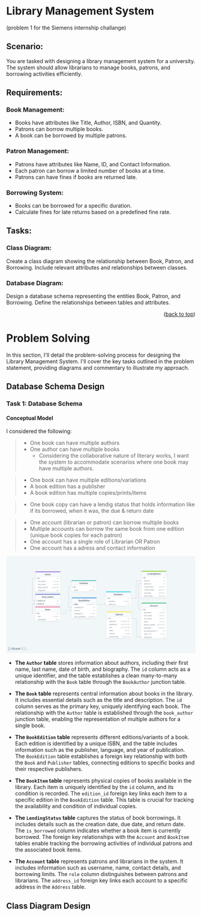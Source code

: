 <a name="readme-top"></a>

# Library Management System 
(problem 1 for the Siemens internship challange)

## Scenario:
  You are tasked with designing a library management system for a university. The system should allow
librarians to manage books, patrons, and borrowing activities efficiently.

## Requirements:
###  Book Management:
* Books have attributes like Title, Author, ISBN, and Quantity.
* Patrons can borrow multiple books.
* A book can be borrowed by multiple patrons.
###  Patron Management:
* Patrons have attributes like Name, ID, and Contact Information.
* Each patron can borrow a limited number of books at a time.
* Patrons can have fines if books are returned late.
###  Borrowing System:
* Books can be borrowed for a specific duration.
* Calculate fines for late returns based on a predefined fine rate.

## Tasks:
###  Class Diagram:
  Create a class diagram showing the relationship between Book, Patron, and Borrowing.
Include relevant attributes and relationships between classes.
###  Database Diagram:
  Design a database schema representing the entities Book, Patron, and Borrowing.
Define the relationships between tables and attributes.

<p align="right">(<a href="#readme-top">back to top</a>)</p>

# Problem Solving

In this section, I'll detail the problem-solving process for designing the Library Management System. I'll cover the key tasks outlined in the problem statement, providing diagrams and commentary to illustrate my approach.

## Database Schema Design

### Task 1: Database Schema

#### Conceptual Model 
I considered the following:
> - One book can have multiple authors 
> - One author can have multiple books
>   - Considering the collaborative nature of literary works, I want the system to accommodate scenarios where one book may have multiple authors.

> - One book can have multiple editions/variations
> - A book edition has a publisher
> - A book edition has multiple copies/prints/items

> - One book copy can have a lendig status that holds information like if its borrowed, when it was, the due & return date

> - One account (librarian or patron) can borrow multiple books
> - Multiple accounts can borrow the same book from one edition (unique book copies for each patron)
> - One account has a single role of Librarian OR Patron
> - One account has a adress and contact information

![Database Schema](assets/drawSQLdesign.png)


* **The `Author` table** stores information about authors, including their first name, last name, date of birth, and biography. The `id` column acts as a unique identifier, and the table establishes a clean many-to-many relationship with the `Book` table through the `BookAuthor` junction table.

* **The `Book` table** represents central information about books in the library. It includes essential details such as the title and description. The `id` column serves as the primary key, uniquely identifying each book. The relationship with the `Author` table is established through the `book_author` junction table, enabling the representation of multiple authors for a single book.

* **The `BookEdition` table** represents different editions/variants of a book. Each edition is identified by a unique ISBN, and the table includes information such as the publisher, language, and year of publication. The `BookEdition` table establishes a foreign key relationship with both the `Book` and `Publisher` tables, connecting editions to specific books and their respective publishers.

* **The `BookItem` table** represents physical copies of books available in the library. Each item is uniquely identified by the `id` column, and its condition is recorded. The `edition_id` foreign key links each item to a specific edition in the `BookEdition` table. This table is crucial for tracking the availability and condition of individual copies.

* **The `LendingStatus` table** captures the status of book borrowings. It includes details such as the creation date, due date, and return date. The `is_borrowed` column indicates whether a book item is currently borrowed. The foreign key relationships with the `Account` and `BookItem` tables enable tracking the borrowing activities of individual patrons and the associated book items.

* **The `Account` table** represents patrons and librarians in the system. It includes information such as username, name, contact details, and borrowing limits. The `role` column distinguishes between patrons and librarians. The `address_id` foreign key links each account to a specific address in the `Address` table.


## Class Diagram Design

